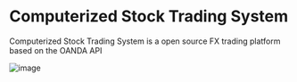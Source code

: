 # Computerized Stock Trading System 
Computerized Stock Trading System is a open source FX trading platform based on the OANDA API

![image](http://i.imgur.com/IP8wOAZ.png)

